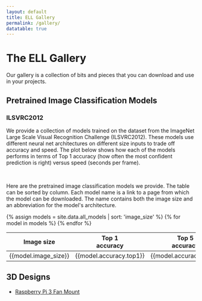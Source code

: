 ```yaml
---
layout: default
title: ELL Gallery
permalink: /gallery/
datatable: true
---
```


# The ELL Gallery

Our gallery is a collection of bits and pieces that you can download and use in your projects. 

## Pretrained Image Classification Models

### ILSVRC2012

We provide a collection of models trained on the dataset from the
ImageNet Large Scale Visual Recognition Challenge (ILSVRC2012). These
models use different neural net architectures on different size inputs
to trade off accuracy and speed. The plot below shows how each of the
models performs in terms of Top 1 accuracy (how often the most
confident prediction is right) versus speed (seconds per
frame).

<div id='plot'></div>
<script>
var windowWidth = window.innerWidth
  || document.documentElement.clientWidth
  || document.body.clientWidth;
var width = Math.min(600, windowWidth-100), height=width-100;
var spec = {
  "$schema": "https://vega.github.io/schema/vega-lite/v2.json",
  "description": "A plot of accuracy versus performance",
  "width": width, "height": height,
  "autosize": {
    "type": "fit",
    "resize": true
  },
  "data": {"values": {{site.data.all_models | jsonify}} },
  "selection": {"filter": {
    "type": "single",
    "fields": ["image_size"],
    "bind": {"input": "select", "name": "Input size to highlight ", "options": ["", "64x64", "128x128", "160x160", "192x192", "224x224", "256x256"]}
  }},
  "mark": {"type":"point", "filled":true},
  "encoding": {
    "x": {"field": "secs_per_frame.pi3", "type": "quantitative", "axis": {"title": "Seconds per frame"} },
    "y": {"field": "accuracy.top1", "type": "quantitative", "axis": {"title": "Top 1 accuracy"}},
    "color": {
      "condition": {
        "selection": "filter",
	"field": "image_size",
	"type": "nominal",
	"legend": {"title": "Image Size"}
	},
      "value": "rgba(100,100,100,0.2)" },
    "shape": {"field": "image_size", "type": "nominal"},
    "tooltip": {"field": "directory", "type": "ordinal"},
    "size": {"value": 100}
  }
}
vegaEmbed("#plot", spec, {actions:false})
</script>
<br>

Here are the pretrained image classification models we provide. The
table can be sorted by column. Each model name is a link to a page
from which the model can be downloaded. The name contains both the
image size and an abbreviation for the model's architecture.

<table class="table table-striped table-bordered table-auto datatable">
<thead>
<tr>
  <th>Image size</th>
  <th>Top 1<br>accuracy</th>
  <th>Top 5<br>accuracy</th>
  <th>Sec/frame<br>on a Pi3</th>
  <th>Model name</th>
</tr>
</thead>
{% assign models = site.data.all_models | sort: 'image_size' %}
{% for model in models %}
  <tr>
    <td>{{model.image_size}}</td>
    <td style="text-align: right">{{model.accuracy.top1}}</td>
    <td style="text-align: right">{{model.accuracy.top5}}</td>
    <td style="text-align: right">{{model.secs_per_frame.pi3}}</td>
    <td><a href="/ELL/gallery/ILSVRC2012/{{model.directory}}.html">{{model.directory}}</a></td>
  </tr>
{% endfor %}
</table>

## 3D Designs

* [Raspberry Pi 3 Fan Mount](/ELL/gallery/Raspberry-Pi-3-Fan-Mount)
